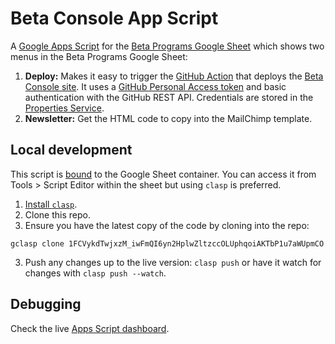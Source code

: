 # Beta Console App Script

A [Google Apps Script](https://developers.google.com/apps-script/overview) for
the [Beta Programs Google
Sheet](https://docs.google.com/spreadsheets/d/10SJbUuMWgc-ACOzNydXL16vE_fDwJIP92G4_L8XUhrQ/edit)
which shows two menus in the Beta Programs Google Sheet:

1. **Deploy:** Makes it easy to trigger the [GitHub
   Action](https://github.com/consoledotdev/betaconsole/actions?query=workflow%3ADeploy)
   that deploys the [Beta Console
   site](https://github.com/consoledotdev/betaconsole). It uses a [GitHub
   Personal Access token](https://github.com/settings/tokens) and basic
   authentication with the GitHub REST API. Credentials are stored in the
   [Properties
   Service](https://developers.google.com/apps-script/guides/properties).
2. **Newsletter:** Get the HTML code to copy into the MailChimp template.

## Local development

This script is [bound](https://developers.google.com/apps-script/guides/bound)
to the Google Sheet container. You can access it from Tools > Script Editor
within the sheet but using `clasp` is preferred.

1. [Install `clasp`](https://developers.google.com/apps-script/guides/clasp).
2. Clone this repo.
3. Ensure you have the latest copy of the code by cloning into the repo:

`gclasp clone 1FCVykdTwjxzM_iwFmQI6yn2HplwZltzccOLUphqoiAKTbP1u7aWUpmCO`

3. Push any changes up to the live version: `clasp push` or have it watch for
   changes with `clasp push --watch`.

## Debugging

Check the live [Apps Script
dashboard](https://script.google.com/home/projects/1FCVykdTwjxzM_iwFmQI6yn2HplwZltzccOLUphqoiAKTbP1u7aWUpmCO/executions?run_as=1).
